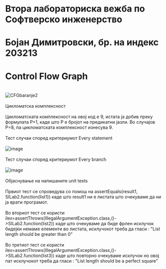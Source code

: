 # Втора лабораториска вежба по Софтверско инженерство
# Бојан Димитровски, бр. на индекс 203213
# Control Flow Graph
<br /> ![CFGbaranje2](https://user-images.githubusercontent.com/101260180/171622319-381672e5-a2eb-40a0-a177-42b69ff88124.png) <br />
<br />Цикломатска комплексност<br />
<br />Цикломатската комплексност на овој код е 9, истата ја добив преку формулата P+1, каде што P е бројот на предикатни јазли. Во случајoв P=8, па цикломатската комплексност изнесува 9.<br />
<br />Тест случаи според критериумот Every statement<br />
<br />![image](https://user-images.githubusercontent.com/101260180/171623047-e735c71d-e7eb-42b1-8235-9726cd6317c1.png)<br />
<br />Тест случаи според критериумот Every branch<br />
<br />![image](https://user-images.githubusercontent.com/101260180/171623254-44c9f8a6-c2e5-490f-bd3b-96f97f868fc9.png)<br />
<br />Објаснување на напишаните unit tests<br />
<br />Првиот тест се спроведува со помош на assertEquals(result1, SILab2.function(list1)) каде што result1 ни е листата што очекуваме да ни ја врати програмот.<br />
<br />Во вториот тест се користи ilex=assertThrows(IllegalArgumentException.class,()->SILab2.function(list2)) каде што очекуваме да биде фрлен исклучок бидејќи немаме елементи во листата, исклучокот треба да гласи : "List length should be greater than 0"<br />
<br />Во третиот тест се користи ilex=assertThrows(IllegalArgumentException.class,()->SILab2.function(list3)) каде што повторно очекуваме исклучок но овој пат исклучокот треба да гласи : "List length should be a perfect square"<br />
